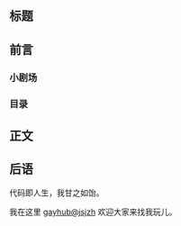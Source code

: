 ## 标题

## 前言

### 小剧场

### 目录

## 正文

## 后语

代码即人生，我甘之如饴。

我在这里 [gayhub@jsjzh](https://github.com/jsjzh/blog) 欢迎大家来找我玩儿。